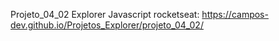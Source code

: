 Projeto_04_02 Explorer Javascript rocketseat: https://campos-dev.github.io/Projetos_Explorer/projeto_04_02/
